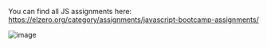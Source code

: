 You can find all JS assignments here:
https://elzero.org/category/assignments/javascript-bootcamp-assignments/

![image](https://github.com/JamilaHajAhmad/JavaScript-BootCamp-Elzero-Web-School-Assignments-Solutions/assets/124258273/1208c56a-527f-424e-81b4-624b6b21fbee)
